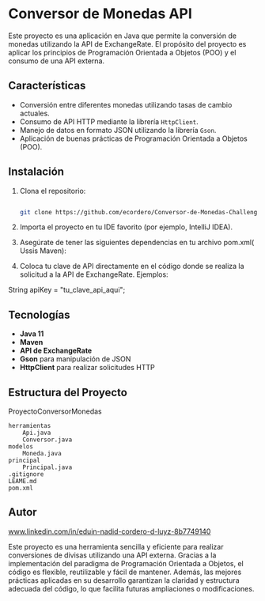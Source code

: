 # Conversor de Monedas API

Este proyecto es una aplicación en Java que permite la conversión de monedas utilizando la API de ExchangeRate. El propósito del proyecto es aplicar los principios de Programación Orientada a Objetos (POO) y el consumo de una API externa.

## Características

- Conversión entre diferentes monedas utilizando tasas de cambio actuales.
- Consumo de API HTTP mediante la librería `HttpClient`.
- Manejo de datos en formato JSON utilizando la librería `Gson`.
- Aplicación de buenas prácticas de Programación Orientada a Objetos (POO).

## Instalación

1. Clona el repositorio:
   ```bash
   
   git clone https://github.com/ecordero/Conversor-de-Monedas-Challenge-Alura.git
   
2. Importa el proyecto en tu IDE favorito (por ejemplo, IntelliJ IDEA).

3. Asegúrate de tener las siguientes dependencias en tu archivo pom.xml( Ussis Maven):

4. Coloca tu clave de API directamente en el código donde se realiza la solicitud a la API de ExchangeRate. Ejemplos:

String apiKey = "tu_clave_api_aqui";

## Tecnologías

- **Java 11**
- **Maven**
- **API de ExchangeRate**
- **Gson** para manipulación de JSON
- **HttpClient** para realizar solicitudes HTTP


## Estructura del Proyecto

ProyectoConversorMonedas

    herramientas
        Api.java
        Conversor.java
    modelos
        Moneda.java
    principal
        Principal.java
    .gitignore
    LEAME.md
    pom.xml

## Autor

www.linkedin.com/in/eduin-nadid-cordero-d-luyz-8b7749140

Este proyecto es una herramienta sencilla y eficiente para realizar conversiones de divisas utilizando una API externa. Gracias a la implementación del paradigma de Programación Orientada a Objetos, el código es flexible, reutilizable y fácil de mantener. Además, las mejores prácticas aplicadas en su desarrollo garantizan la claridad y estructura adecuada del código, lo que facilita futuras ampliaciones o modificaciones.
